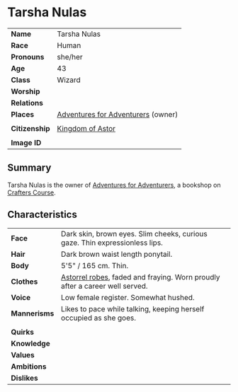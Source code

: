 # Tarsha Nulas

|||
| --- | --- |
| **Name** | Tarsha Nulas | character.3
| **Race** | Human |
| **Pronouns** | she/her |
| **Age** | 43 |
| **Class** | Wizard |
| **Worship** | |
| **Relations** | |
| **Places** | [Adventures for Adventurers](../places/buildings/shops/adventures-for-adventurers.md) (owner) |
|||
| **Citizenship** | [Kingdom of Astor](../civilisations/kingdom-of-astor/kingdom-of-astor.md) |
|||
| **Image ID** | |

## Summary

Tarsha Nulas is the owner of [Adventures for Adventurers](../places/buildings/shops/adventures-for-adventurers.md), a bookshop on [Crafters Course](../places/streets/crafters-course.md).

## Characteristics

| | |
| --- | --- |
| **Face** | Dark skin, brown eyes. Slim cheeks, curious gaze. Thin expressionless lips. | characteristics.2
| **Hair** | Dark brown waist length ponytail. |
| **Body** | 5'5" / 165 cm. Thin. |
| **Clothes** | [Astorrel robes](../organisations/astorrel/uniforms/astorrel-robes.md), faded and fraying. Worn proudly after a career well served. |
| **Voice** | Low female register. Somewhat hushed. |
| **Mannerisms** | Likes to pace while talking, keeping herself occupied as she goes. |
| | |
| **Quirks** | |
| **Knowledge** | |
| **Values** | |
| **Ambitions** | |
| **Dislikes** | |
